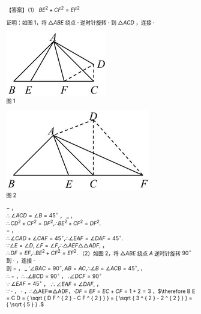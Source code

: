 【答案】（1） $B E ^ { 2 } + C F ^ { 2 } = E F ^ { 2 }$

证明：如图 1，将 $\triangle A B E$ 绕点 $\cdot$ 逆时针旋转 $\cdot$ 到 $\triangle A C D$ ，连接 $\cdot$

![](<../../qs_image_DB/专题1-1_一网打尽全等三角形模型_·十个模型（解析版）/dce3eccd125742580e8f4aaf3f02d86b3c30ffc3bc713f8587e86f8385c7fea5.jpg>)  
图 1

![](<../../qs_image_DB/专题1-1_一网打尽全等三角形模型_·十个模型（解析版）/4492d8c210cb63f47036c339663f742d9c9c8da6994222b463e4c74ba7130521.jpg>)  
图 2

$-$ ，  
∴ $\angle A C D = \angle B = 4 5 ^ { \circ }$ ， $\_$ ，  
$\therefore C D ^ { 2 } + C F ^ { 2 } = D F ^ { 2 } , \therefore B E ^ { 2 } + C F ^ { 2 } = D F ^ { 2 } .$   
$-$ ，  
$\therefore \angle C A D + \angle C A F = 4 5 ^ { \circ } , \therefore \angle E A F = \angle D A F = 4 5 ^ { \circ } .$   
$\because \angle E = \angle D , \angle F = \angle F , \therefore \triangle A E F \triangle \triangle A D F ,$ ，  
$\therefore D F = E F , \therefore B E ^ { 2 } + C F ^ { 2 } = E F ^ { 2 } .$ （2）如图 2，将 $\triangle A B E$ 绕点 $A$ 逆时针旋转 $9 0 ^ { \circ }$ 到 $\cdot$ ，连接 $\cdot$   
则 $-$ ， $\_$ $' \angle B A C = 9 0 ^ { \circ } , A B = A C , \therefore \angle B = \angle A C B = 4 5 ^ { \circ } ,$ ，  
∴ $-$ ，∴ $. \angle B C D { = } 9 0 ^ { \circ }$ ， $. \angle D C F { = } 9 0 ^ { \circ }$   
∵ $\angle E A F { = } 4 5 ^ { \circ }$ ， $\therefore \angle E A F { = \angle D A F } ,$ ，  
∵ $\cdot$ ， $\cdot$ ，∴△AEF≌△ADF，$\scriptstyle \cdot D F = E F = E C + C F = 1 + 2 = 3$ ，$\therefore B E = C D = { \sqrt { D F ^ { 2 } - C F ^ { 2 } } } = { \sqrt { 3 ^ { 2 } - 2 ^ { 2 } } } = { \sqrt { 5 } } .$
